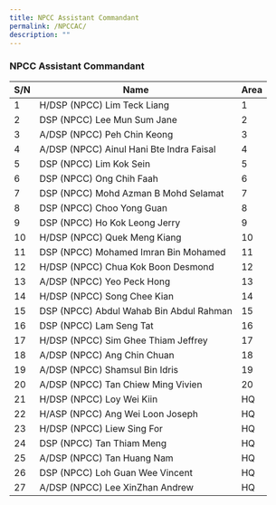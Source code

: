 ```yaml
---
title: NPCC Assistant Commandant
permalink: /NPCCAC/
description: ""
---
```

### NPCC Assistant Commandant



| S/N | Name | Area |
| -------- | -------- | -------- |
| 1     | H/DSP (NPCC) Lim Teck Liang     | 1     |
| 2     | DSP (NPCC) Lee Mun Sum Jane     | 2     |
| 3     | A/DSP (NPCC) Peh Chin Keong     | 3     |
| 4     | A/DSP (NPCC) Ainul Hani Bte Indra Faisal     | 4     |
| 5     | DSP (NPCC) Lim Kok Sein     | 5     |
| 6     | DSP (NPCC) Ong Chih Faah     | 6     |
| 7     | DSP (NPCC) Mohd Azman B Mohd Selamat     | 7     |
| 8     | DSP (NPCC) Choo Yong Guan     | 8     |
| 9     | DSP (NPCC) Ho Kok Leong Jerry     | 9     |
| 10     | H/DSP (NPCC) Quek Meng Kiang     | 10     |
| 11     | DSP (NPCC) Mohamed Imran Bin Mohamed     | 11     |
| 12     | H/DSP (NPCC) Chua Kok Boon Desmond     | 12     |
| 13     | A/DSP (NPCC) Yeo Peck Hong     | 13     |
| 14     | H/DSP (NPCC) Song Chee Kian     | 14     |
| 15     | DSP (NPCC) Abdul Wahab Bin Abdul Rahman     | 15     |
| 16     | DSP (NPCC) Lam Seng Tat     | 16     |
| 17     | H/DSP (NPCC) Sim Ghee Thiam Jeffrey     | 17     |
| 18     | A/DSP (NPCC) Ang Chin Chuan     | 18     |
| 19     | A/DSP (NPCC) Shamsul Bin Idris     | 19     |
| 20     | A/DSP (NPCC) Tan Chiew Ming Vivien     | 20     |
| 21     | H/DSP (NPCC) Loy Wei Kiin     | HQ     |
| 22     | H/ASP (NPCC) Ang Wei Loon Joseph     | HQ     |
| 23     | H/DSP (NPCC) Liew Sing For     | HQ     |
| 24     | DSP (NPCC) Tan Thiam Meng     | HQ     |
| 25     | A/DSP (NPCC) Tan Huang Nam     | HQ     |
| 26     | DSP (NPCC) Loh Guan Wee Vincent     | HQ     |
| 27     | A/DSP (NPCC) Lee XinZhan Andrew     | HQ     |
